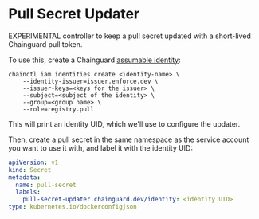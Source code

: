 # Pull Secret Updater

EXPERIMENTAL controller to keep a pull secret updated with a short-lived Chainguard pull token.

To use this, create a Chainguard [assumable identity](https://edu.chainguard.dev/chainguard/chainguard-enforce/iam-groups/assumable-ids/):

```
chainctl iam identities create <identity-name> \
    --identity-issuer=issuer.enforce.dev \
    --issuer-keys=<keys for the issuer> \
    --subject=<subject of the identity> \
    --group=<group name> \
    --role=registry.pull
```

This will print an identity UID, which we'll use to configure the updater.

Then, create a pull secret in the same namespace as the service account you want to use it with, and label it with the identity UID:

```yaml
apiVersion: v1
kind: Secret
metadata:
  name: pull-secret
  labels:
    pull-secret-updater.chainguard.dev/identity: <identity UID>
type: kubernetes.io/dockerconfigjson
```
